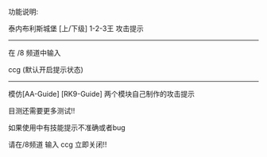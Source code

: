 功能说明:

泰内布利斯城堡 [上/下级] 1-2-3王 攻击提示

------------------------------

在 /8 频道中输入

ccg	(默认开启提示状态)

------------------------------

模仿[AA-Guide] [RK9-Guide] 两个模块自己制作的攻击提示

目测还需要更多测试!!

如果使用中有技能提示不准确或者bug

请在/8频道 输入 ccg 立即关闭!!
